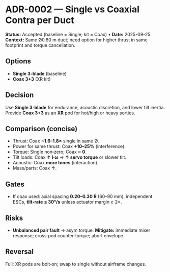 # ADR-0002 — Single vs Coaxial Contra per Duct

**Status:** Accepted (baseline = Single; kit = Coax) • **Date:** 2025-09-25  
**Context:** Same Ø0.60 m duct; need option for higher thrust in same footprint
and torque cancellation.

## Options

- **Single 3‑blade** (baseline)
- **Coax 3+3** (XR kit)

## Decision

Use **Single 3‑blade** for endurance, acoustic discretion, and lower tilt
inertia. Provide **Coax 3+3** as an **XR** pod for hot/high or heavy sorties.

## Comparison (concise)

- Thrust: Coax **~1.6–1.8×** single in same Ø.
- Power for same thrust: Coax **+10–25%** (interference).
- Torque: Single non‑zero; Coax ≈ **0**.
- Tilt loads: Coax **↑ I·ω** → **↑ servo torque** or slower tilt.
- Acoustic: Coax **more tones** (interaction).
- Mass/parts: Coax **↑**.

## Gates

- If coax used: axial spacing **0.20–0.30 R** (60–90 mm), independent ESCs,
  **tilt‑rate ≤ 30°/s** unless actuator margin ≥ 2×.

## Risks

- **Unbalanced pair fault** → asym torque. **Mitigate:** immediate mixer
  response; cross‑pod counter‑torque; abort envelope.

## Reversal

Full: XR pods are bolt‑on; swap to single without airframe changes.
